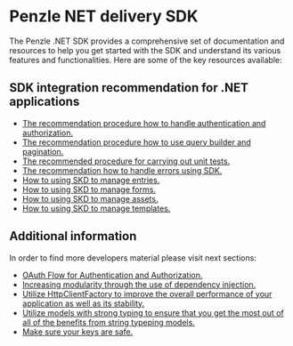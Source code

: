 # Penzle NET delivery SDK

The Penzle .NET SDK provides a comprehensive set of documentation and resources to help you get started with the SDK and understand its various features and functionalities. Here are some of the key resources available:

## SDK integration recommendation for .NET applications

- [The recommendation procedure how to handle authentication and authorization.](./docs/authentication-and-authorization/index.md)
- [The recommendation procedure how to use query builder and pagination.](./docs/query-builder-and-pagination/index.md)
- [The recommended procedure for carrying out unit tests.](./docs/unit-tests.md)
- [The recommendation how to handle errors using SDK.](./docs/status-code-and-errors.md)
- [How to using SKD to manage entries.](./docs/entries/index.md)
- [How to using SKD to manage forms.](./docs/forms/index.md)
- [How to using SKD to manage assets.](./docs/assets/index.md)
- [How to using SKD to manage templates.](./docs/templates/index.md)

## Additional information

In order to find more developers material please visit next sections:

- [OAuth Flow for Authentication and Authorization.](https://github.com/Penzle/Penzle.Net/blob/main/docs/authenticated-access.md)
- [Increasing modularity through the use of dependency injection.](https://github.com/Penzle/Penzle.Net/blob/main/docs/configuration.md)
- [Utilize HttpClientFactory to improve the overall performance of your application as well as its stability.](https://github.com/Penzle/Penzle.Net/blob/main/docs/http-client-and-penzle-client.md)
- [Utilize models with strong typing to ensure that you get the most out of all of the benefits from string typeping models.](https://github.com/Penzle/Penzle.Net/blob/main/docs/models-with-strong-typing.md)
- [Make sure your keys are safe.](https://github.com/Penzle/Penzle.Net/blob/main/docs/azure-key-vault.md)
